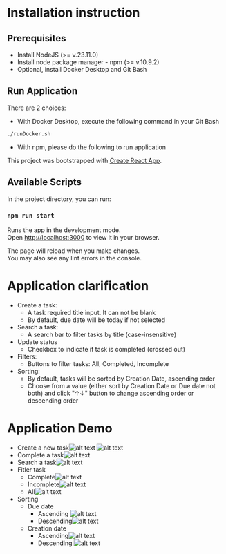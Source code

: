 # Installation instruction

## Prerequisites

- Install NodeJS (>= v.23.11.0)
- Install node package manager - npm (>= v.10.9.2)
- Optional, install Docker Desktop and Git Bash

## Run Application

There are 2 choices:

- With Docker Desktop, execute the following command in your Git Bash

```bash
./runDocker.sh
```

- With npm, please do the following to run application

This project was bootstrapped with [Create React App](https://github.com/facebook/create-react-app).

## Available Scripts

In the project directory, you can run:

### `npm run start`

Runs the app in the development mode.\
Open [http://localhost:3000](http://localhost:3000) to view it in your browser.

The page will reload when you make changes.\
You may also see any lint errors in the console.

# Application clarification

- Create a task:
  - A task required title input. It can not be blank
  - By default, due date will be today if not selected
- Search a task:
  - A search bar to filter tasks by title (case-insensitive)
- Update status
  - Checkbox to indicate if task is completed (crossed out)
- Filters:
  - Buttons to filter tasks: All, Completed, Incomplete
- Sorting:
  - By default, tasks will be sorted by Creation Date, ascending order
  - Choose from a value (either sort by Creation Date or Due date not both) and click "↑↓" button to change ascending order or descending order

# Application Demo

- Create a new task![alt text](image-1.png) ![alt text](image-2.png)
- Complete a task![alt text](image-3.png)
- Search a task![alt text](image-4.png)
- Fitler task
  - Complete![alt text](image-5.png)
  - Incomplete![alt text](image-6.png)
  - All![alt text](image-7.png)
- Sorting
  - Due date
    - Ascending ![alt text](image-11.png)
    - Descending![alt text](image-12.png)
  - Creation date
    - Ascending![alt text](image-9.png)
    - Descending ![alt text](image-10.png)
